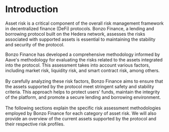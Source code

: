 # Introduction

Asset risk is a critical component of the overall risk management framework in decentralized finance (DeFi) protocols. Bonzo Finance, a lending and borrowing protocol built on the Hedera network, assesses the risks associated with supported assets is essential to maintaining the stability and security of the protocol.

Bonzo Finance has developed a comprehensive methodology informed by Aave's methodology for evaluating the risks related to the assets integrated into the protocol. This assessment takes into account various factors, including market risk, liquidity risk, and smart contract risk, among others.\
\
By carefully analyzing these risk factors, Bonzo Finance aims to ensure that the assets supported by the protocol meet stringent safety and stability criteria. This approach helps to protect users' funds, maintain the integrity of the platform, and promote a secure lending and borrowing environment.\
\
The following sections explain the specific risk assessment methodologies employed by Bonzo Finance for each category of asset risk. We will also provide an overview of the current assets supported by the protocol and their respective risk profiles.
